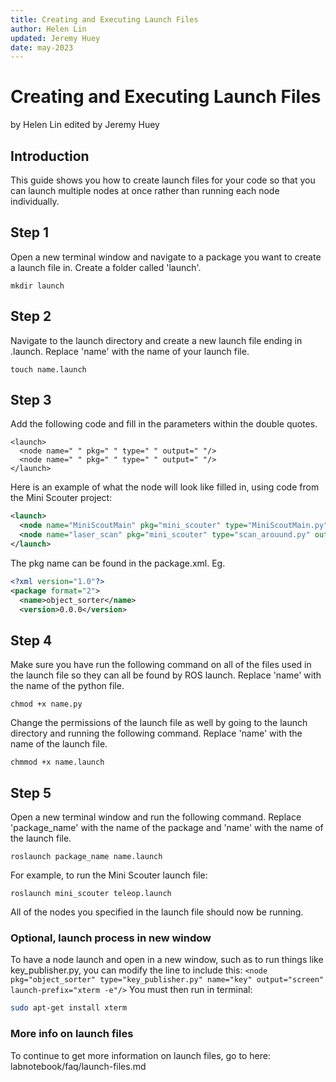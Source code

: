 ```yaml
---
title: Creating and Executing Launch Files
author: Helen Lin
updated: Jeremy Huey
date: may-2023
---
```


# Creating and Executing Launch Files
by Helen Lin
edited by Jeremy Huey

## Introduction

This guide shows you how to create launch files for your code so that you can launch multiple nodes at once rather than running each node individually.

## Step 1

Open a new terminal window and navigate to a package you want to create a launch file in. Create a folder called 'launch'.

```mkdir launch```

## Step 2

Navigate to the launch directory and create a new launch file ending in .launch. Replace 'name' with the name of your launch file.

```touch name.launch```

## Step 3

Add the following code and fill in the parameters within the double quotes.

```
<launch>
  <node name=" " pkg=" " type=" " output=" "/>
  <node name=" " pkg=" " type=" " output=" "/>
</launch>
```

Here is an example of what the node will look like filled in, using code from the Mini Scouter project:

```xml
<launch>
  <node name="MiniScoutMain" pkg="mini_scouter" type="MiniScoutMain.py" output="screen"></node>
  <node name="laser_scan" pkg="mini_scouter" type="scan_arouund.py" output="screen"></node>
</launch>
```
The pkg name can be found in the package.xml. Eg. 
```xml
<?xml version="1.0"?>
<package format="2">
  <name>object_sorter</name>
  <version>0.0.0</version>
```

## Step 4

Make sure you have run the following command on all of the files used in the launch file so they can all be found by ROS launch. Replace 'name' with the name of the python file.

```chmod +x name.py```

Change the permissions of the launch file as well by going to the launch directory and running the following command. Replace 'name' with the name of the launch file.

```chmmod +x name.launch```

## Step 5

Open a new terminal window and run the following command. Replace 'package_name' with the name of the package and 'name' with the name of the launch file.

```roslaunch package_name name.launch```

For example, to run the Mini Scouter launch file:

```roslaunch mini_scouter teleop.launch```

All of the nodes you specified in the launch file should now be running.

### Optional, launch process in new window
To have a node launch and open in a new window, such as to run things like key_publisher.py, you can modify the line to include this: 
```<node pkg="object_sorter" type="key_publisher.py" name="key" output="screen" launch-prefix="xterm -e"/>```
You must then run in terminal: 
```bash
sudo apt-get install xterm
```

### More info on launch files
To continue to get more information on launch files, go to here: 
labnotebook/faq/launch-files.md
